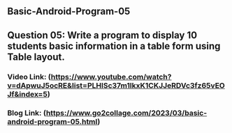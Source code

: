 ## Basic-Android-Program-05

## Question 05: Write a program to display 10 students basic information in a table form using Table layout.

### Video Link: (https://www.youtube.com/watch?v=dApwuJ5ocRE&list=PLHlSc37m1lkxK1CKJJeRDVc3fz65vEOJf&index=5)

### Blog Link: (https://www.go2collage.com/2023/03/basic-android-program-05.html)
